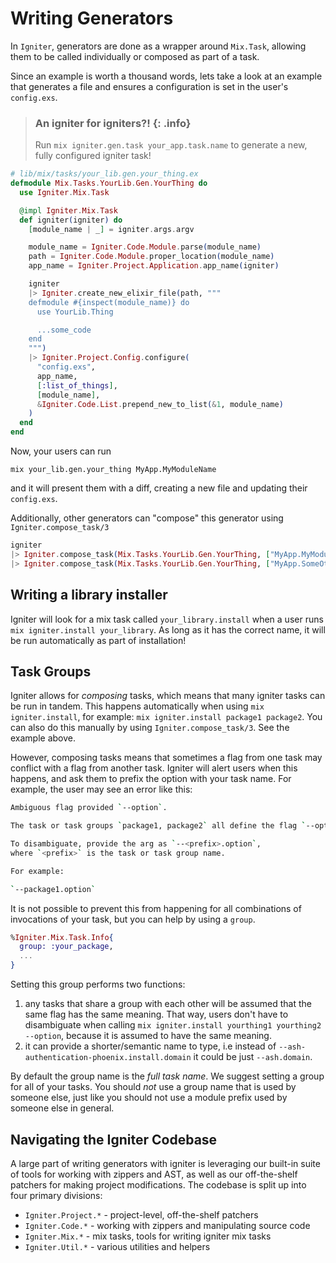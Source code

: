 # Writing Generators

In `Igniter`, generators are done as a wrapper around `Mix.Task`, allowing them to be called individually or composed as part of a task.

Since an example is worth a thousand words, lets take a look at an example that generates a file and ensures a configuration is set in the user's `config.exs`.

> ### An igniter for igniters?! {: .info}
>
> Run `mix igniter.gen.task your_app.task.name` to generate a new, fully configured igniter task!

```elixir
# lib/mix/tasks/your_lib.gen.your_thing.ex
defmodule Mix.Tasks.YourLib.Gen.YourThing do
  use Igniter.Mix.Task

  @impl Igniter.Mix.Task
  def igniter(igniter) do
    [module_name | _] = igniter.args.argv

    module_name = Igniter.Code.Module.parse(module_name)
    path = Igniter.Code.Module.proper_location(module_name)
    app_name = Igniter.Project.Application.app_name(igniter)

    igniter
    |> Igniter.create_new_elixir_file(path, """
    defmodule #{inspect(module_name)} do
      use YourLib.Thing

      ...some_code
    end
    """)
    |> Igniter.Project.Config.configure(
      "config.exs",
      app_name,
      [:list_of_things],
      [module_name],
      &Igniter.Code.List.prepend_new_to_list(&1, module_name)
    )
  end
end
```

Now, your users can run

`mix your_lib.gen.your_thing MyApp.MyModuleName`

and it will present them with a diff, creating a new file and updating their `config.exs`.

Additionally, other generators can "compose" this generator using `Igniter.compose_task/3`

```elixir
igniter
|> Igniter.compose_task(Mix.Tasks.YourLib.Gen.YourThing, ["MyApp.MyModuleName"])
|> Igniter.compose_task(Mix.Tasks.YourLib.Gen.YourThing, ["MyApp.SomeOtherName"])
```

## Writing a library installer

Igniter will look for a mix task called `your_library.install` when a user runs `mix igniter.install your_library`. As long as it has the correct name, it will be run automatically as part of installation!

## Task Groups

Igniter allows for _composing_ tasks, which means that many igniter tasks can be run in tandem. This happens automatically when using `mix igniter.install`, for example:
`mix igniter.install package1 package2`. You can also do this manually by using `Igniter.compose_task/3`. See the example above.

However, composing tasks means that sometimes a flag from one task may conflict with a flag from another task. Igniter will alert users when this happens, and ask them to
prefix the option with your task name. For example, the user may see an error like this:

```sh
Ambiguous flag provided `--option`.

The task or task groups `package1, package2` all define the flag `--option`.

To disambiguate, provide the arg as `--<prefix>.option`,
where `<prefix>` is the task or task group name.

For example:

`--package1.option`
```

It is not possible to prevent this from happening for all combinations of invocations of your task, but you can help by using a `group`.

```elixir
%Igniter.Mix.Task.Info{
  group: :your_package,
  ...
}
```

Setting this group performs two functions:

1. any tasks that share a group with each other will be assumed that the same flag has the same meaning. That way,
   users don't have to disambiguate when calling `mix igniter.install yourthing1 yourthing2 --option`, because it is assumed
   to have the same meaning.
2. it can provide a shorter/semantic name to type, i.e instead of `--ash-authentication-phoenix.install.domain` it could be just `--ash.domain`.

By default the group name is the _full task name_. We suggest setting a group for all of your tasks.
You should _not_ use a group name that is used by someone else, just like you should not use a module prefix used by someone else in general.

## Navigating the Igniter Codebase

A large part of writing generators with igniter is leveraging our built-in suite of tools for working with zippers and AST, as well as our off-the-shelf patchers for making project modifications. The codebase is split up into four primary divisions:

- `Igniter.Project.*` - project-level, off-the-shelf patchers
- `Igniter.Code.*` - working with zippers and manipulating source code
- `Igniter.Mix.*` - mix tasks, tools for writing igniter mix tasks
- `Igniter.Util.*` - various utilities and helpers
